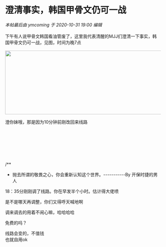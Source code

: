 # 澄清事实，韩国甲骨文仍可一战


<i class="pstatus"> 本帖最后由 ymcoming 于 2020-10-31 19:00 编辑 </i><br />
<br />
下午有人说甲骨文韩国看油管废了，这里我代表清醒的MJJ们澄清一下事实，韩国甲骨文仍可一战，见图，时间为晚7点<br />
<br />
<img id="aimg_PM6vY" onclick="zoom(this, this.src, 0, 0, 0)" class="zoom" width="600" height="206" src="http://img.818618.xyz/3.jpg" onmouseover="img_onmouseoverfunc(this)" onclick="zoom(this)" style="cursor:pointer" border="0" alt="" />

澄你妹哦，那是因为10分钟前刚改回来线路<br />
<br />
<br />
<br />
<br />
<br />
<br />
<br />
/**<br />
 * 抛去所谓的敬畏之心，你会重新认知这个世界。-----------By 开保时捷的男人

18：35分刚刚调了线路。你在早发半个小时。估计得大佬喷

是不是哪天再调整，你们又得呼天喊地啊<img src="static/image/smiley/yct/008.gif" smilieid="39" border="0" alt="" />

调来调去的用着不闹心嘛，哈哈哈哈

免费的吗？

<img src="static/image/smiley/default/lol.gif" smilieid="12" border="0" alt="" /><br />
线路会变的，不值钱<br />
也就自用ok
